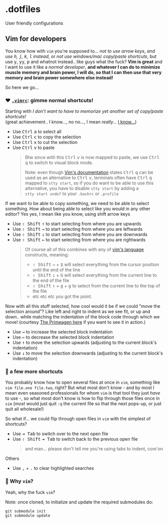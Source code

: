 # .dotfiles

User friendly configurations

## Vim for developers

You know how with `vim` you're supposed to... _not to use arrow keys_, _and use <kbd>h</kbd>, <kbd>j</kbd>, <kbd>k</kbd>, <kbd>l</kbd> instead_,
or _not use windows/mac copy/paste shortcuts_, but use <kbd>y</kbd>, <kbd>yy</kbd>, <kbd>p</kbd> and whatnot instead..
like guys what the fuck? **Vim is great** and I want to use it like a _normal developer_, **and whatever I can do to minimize
muscle memory and brain power, I will do, so that I can then use that very memory and brain power somewhere else instead!**

So here we go...

### :heart: [`.vimrc`](.vimrc): gimme normal shortcuts!
Starting with _I don't want to have to memorize yet another set of copy/paste shortcuts!_<br>
(great achievement.. I know..., no no..., I mean _really..._ [I know...](https://github.com/paperlib/dotfiles/blob/d0989f85ab1a01018b7398a43686eb6c8e8ac8a1/.vimrc#L48))

* Use <kbd>Ctrl</kbd> <kbd>a</kbd> to select all
* Use <kbd>Ctrl</kbd> <kbd>c</kbd> to copy the selection
* Use <kbd>Ctrl</kbd> <kbd>x</kbd> to cut the selection
* Use <kbd>Ctrl</kbd> <kbd>v</kbd> to paste
  > Btw since with this <kbd>Ctrl</kbd> <kbd>v</kbd> is now mapped to paste, we use <kbd>Ctrl</kbd> <kbd>q</kbd> to switch to visual block mode.<br>
  >
  > Note: even though [Vim's documentation](https://vimhelp.org/gui_w32.txt.html#CTRL-V-alternative) states <kbd>Ctrl</kbd> <kbd>q</kbd>
  > can be used as an alternative to <kbd>Ctrl</kbd> <kbd>v</kbd>, terminals often have <kbd>Ctrl</kbd> <kbd>q</kbd> mapped to <code>stty&nbsp;start</code>,
  > so if you do want to be able to use this alternative, you have to disable <code>stty&nbsp;start</code> by adding a <code>stty&nbsp;start&nbsp;undef</code>
  > to your `.bashrc` or `.profile`

If we want to be able to copy something, we need to be able to select something.
How about being able to select like you would in any other editor?
Yes yes, I mean like you know, using shift arrow keys
* Use <kbd>⇧ Shift</kbd> <kbd>↑</kbd> to start selecting from where you are upwards
* Use <kbd>⇧ Shift</kbd> <kbd>→</kbd> to start selecting from where you are leftwards
* Use <kbd>⇧ Shift</kbd> <kbd>↓</kbd> to start selecting from where you are downwards
* Use <kbd>⇧ Shift</kbd> <kbd>←</kbd> to start selecting from where you are rightwards
  > Of course all of this combines with any of [vim's language](https://danielmiessler.com/study/vim/#language) constructs, meaning:
  > * <kbd>⇧ Shift</kbd> <kbd>→</kbd> + <kbd>$</kbd> will select everything from the cursor position until the end of the line
  > * <kbd>⇧ Shift</kbd> <kbd>↓</kbd> + <kbd>G</kbd> will select everything from the current line to the end of the file
  > * <kbd>⇧ Shift</kbd> <kbd>↑</kbd> + <kbd>g</kbd> + <kbd>g</kbd> to select from the current line to the top of the file
  > * etc etc etc you got the point.

Now with all this stuff selected, how cool would it be if we could "move the selection around"? Like left and right to indent as we see fit,
or up and down.. while matching the indentation of the block code through which we move! (courtesy [The Primeagen here](https://youtu.be/w7i4amO_zaE?t=1530)
if you want to see it in action.)
* Use <kbd>→</kbd> to increase the selected block indentation
* Use <kbd>←</kbd> to decrease the selected block indentation
* Use <kbd>↑</kbd> to move the selection upwards (adjusting to the current block's indentation)
* Use <kbd>↓</kbd> to move the selection downwards (adjusting to the current block's indentation)

### :leaves: a few more shortcuts
You probably know how to open several files at once in `vim`, something like `vim file.one file.two`, right? But what most don't know - and by
most I mean even seasoned professionals for whom `vim` is that tool they just _have_ to use -, so what most don't know is how to flip
through those files once in `vim` (_most_ would just quit `:q` the current file so that the next pops-up, or just quit all wholesale!)

So what if... we could flip through open files in `vim` with the simplest of shortcuts?
* Use <kbd>⇥ Tab</kbd> to switch over to the next open file
* Use <kbd>⇧ Shift</kbd> <kbd>⇥ Tab</kbd> to switch back to the previous open file
  > and man... please don't tell me you're using tabs to indent, com'on

Others
* Use <kbd>,</kbd> + <kbd>.</kbd> to clear highlighted searches

### :popcorn: Why `vim`?
Yeah, why the fuck `vim`?

Note: once cloned, to initialize and update the required submodules do:
```
git submodule init
git submodule update
```
